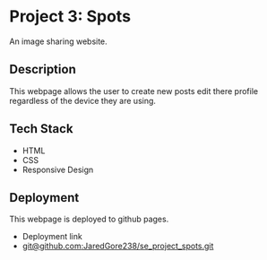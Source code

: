# Project 3: Spots

An image sharing website.

## Description

This webpage allows the user to create new posts edit there profile
regardless of the device they are using.

## Tech Stack

- HTML
- CSS
- Responsive Design

## Deployment

This webpage is deployed to github pages.

- Deployment link
- [git@github.com:JaredGore238/se_project_spots.git](https://jaredgore238.github.io/se_project_spots)

